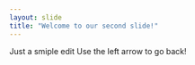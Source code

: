 ```yaml
---
layout: slide
title: "Welcome to our second slide!"
---
```

Just a smiple edit
Use the left arrow to go back!
